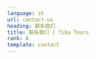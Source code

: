 ```yaml
---
language: zh
url: contact-us
heading: 联系我们
title: 联系我们 | Tika Tours
rank: 6
template: contact
---
```

